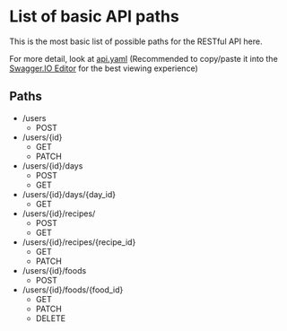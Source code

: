 # List of basic API paths

This is the most basic list of possible paths for the RESTful API here.

For more detail, look at [api.yaml](./api.yaml) (Recommended to copy/paste it into the [Swagger.IO Editor](https://editor.swagger.io/) for the best viewing experience)

## Paths

* /users
    * POST
* /users/{id}
    * GET
    * PATCH
* /users/{id}/days
    * POST
    * GET
* /users/{id}/days/{day_id}
    * GET
* /users/{id}/recipes/
    * POST
    * GET
* /users/{id}/recipes/{recipe_id}
    * GET
    * PATCH
* /users/{id}/foods
    * POST
* /users/{id}/foods/{food_id}
    * GET
    * PATCH
    * DELETE

